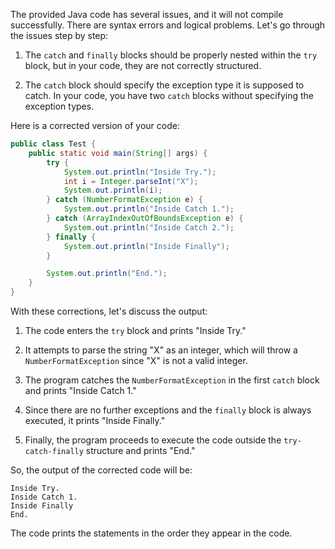 The provided Java code has several issues, and it will not compile successfully. There are syntax errors and logical problems. Let's go through the issues step by step:

1. The `catch` and `finally` blocks should be properly nested within the `try` block, but in your code, they are not correctly structured.

2. The `catch` block should specify the exception type it is supposed to catch. In your code, you have two `catch` blocks without specifying the exception types.

Here is a corrected version of your code:

```java
public class Test {
    public static void main(String[] args) {
        try {
            System.out.println("Inside Try.");
            int i = Integer.parseInt("X");
            System.out.println(i);
        } catch (NumberFormatException e) {
            System.out.println("Inside Catch 1.");
        } catch (ArrayIndexOutOfBoundsException e) {
            System.out.println("Inside Catch 2.");
        } finally {
            System.out.println("Inside Finally");
        }

        System.out.println("End.");
    }
}
```

With these corrections, let's discuss the output:

1. The code enters the `try` block and prints "Inside Try."

2. It attempts to parse the string "X" as an integer, which will throw a `NumberFormatException` since "X" is not a valid integer.

3. The program catches the `NumberFormatException` in the first `catch` block and prints "Inside Catch 1."

4. Since there are no further exceptions and the `finally` block is always executed, it prints "Inside Finally."

5. Finally, the program proceeds to execute the code outside the `try-catch-finally` structure and prints "End."

So, the output of the corrected code will be:

```
Inside Try.
Inside Catch 1.
Inside Finally
End.
```

The code prints the statements in the order they appear in the code.